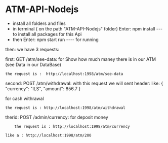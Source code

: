 # ATM-API-Nodejs

- install all folders and files
- in terminal ( on the path "ATM-API-Nodejs" folder) Enter: npm install --- to install all packages for this Api
- then Enter: npm start run ---- for running


then: we have 3 requests:

first: GET  /atm/see-data:
    for Show how much maney there is in our ATM (see Data in our DataBase)
    
    the request is :  http://localhost:1998/atm/see-data

second: POST /atm/withdrawal:
    with this request we will sent header:
    like:
          {
            "currency": "ILS",
            "amount": 856.7
          }
   
   for cash withrawal
   
    the request is : http://localhost:1998/atm/withdrawal
   
   
therid: POST /admin/currency:
    for deposit money
    
        the request is : http://localhost:1998/atm/currency
    
    like a : http://localhost:1998/atm/200
    
